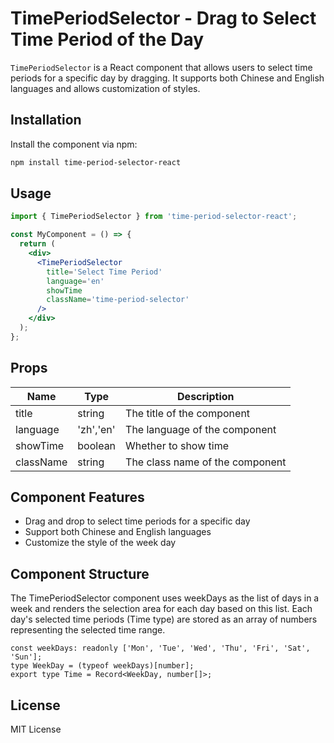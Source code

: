 # TimePeriodSelector - Drag to Select Time Period of the Day

`TimePeriodSelector` is a React component that allows users to select time periods for a specific day by dragging. It supports both Chinese and English languages and allows customization of styles.

## Installation

Install the component via npm:

```bash
npm install time-period-selector-react
```

## Usage

```jsx
import { TimePeriodSelector } from 'time-period-selector-react';

const MyComponent = () => {
  return (
    <div>
      <TimePeriodSelector
        title='Select Time Period'
        language='en'
        showTime
        className='time-period-selector'
      />
    </div>
  );
};
```

## Props

| Name      | Type                | Description                     |
| --------- | ------------------- | ------------------------------- |
| title     | string              | The title of the component      |
| language  | 'zh','en'           | The language of the component   |
| showTime  | boolean             | Whether to show time            |
| className | string              | The class name of the component |

## Component Features

- Drag and drop to select time periods for a specific day
- Support both Chinese and English languages
- Customize the style of the week day

## Component Structure

The TimePeriodSelector component uses weekDays as the list of days in a week and renders the selection area for each day based on this list. Each day's selected time periods (Time type) are stored as an array of numbers representing the selected time range.

```tsx
const weekDays: readonly ['Mon', 'Tue', 'Wed', 'Thu', 'Fri', 'Sat', 'Sun'];
type WeekDay = (typeof weekDays)[number];
export type Time = Record<WeekDay, number[]>;
```

## License

MIT License
